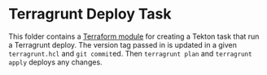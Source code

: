 # Terragrunt Deploy Task

This folder contains a [Terraform module](https://terraform.io/docs/language/modules/index.html) for creating a Tekton task that run a Terragrunt deploy. The version tag passed in is updated in a given `terragrunt.hcl` and `git commit`ed. Then `terragrunt plan` and `terragrunt apply` deploys any changes.
